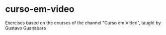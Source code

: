 # curso-em-video
Exercises based on the courses of the channel "Curso em Vídeo", taught by Gustavo Guanabara
